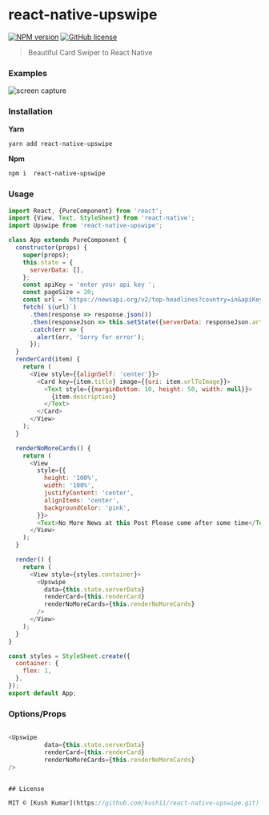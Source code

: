 # react-native-upswipe

[![NPM version](https://badge.fury.io/js/react-native-backgroud-shapes.svg)](https://npmjs.org/package/react-native-backgroud-shapes) [![GitHub license](https://img.shields.io/badge/license-MIT-brightgreen.svg?style=flat-square)](https://raw.githubusercontent.com/kevoj/react-native-backgroud-shapes/master/LICENSE)

> Beautiful Card Swiper to React Native 

### Examples
![screen capture](https://res.cloudinary.com/kush636/image/upload/v1581925084/upswipe.gif)

### Installation

**Yarn**

```bash
yarn add react-native-upswipe
```

**Npm**

```bash
npm i  react-native-upswipe
```

### Usage

```javascript
import React, {PureComponent} from 'react';
import {View, Text, StyleSheet} from 'react-native';
import Upswipe from 'react-native-upswipe';

class App extends PureComponent {
  constructor(props) {
    super(props);
    this.state = {
      serverData: [],
    };
    const apiKey = 'enter your api key ';
    const pageSize = 20;
    const url = `https://newsapi.org/v2/top-headlines?country=in&apiKey=${apiKey}`
    fetch(`${url}`)
      .then(response => response.json())
      .then(responseJson => this.setState({serverData: responseJson.articles}))
      .catch(err => {
        alert(err, 'Sorry for error');
      });
  }
  renderCard(item) {
    return (
      <View style={{alignSelf: 'center'}}>
        <Card key={item.title} image={{uri: item.urlToImage}}>
          <Text style={{marginBottom: 10, height: 50, width: null}}>
            {item.description}
          </Text>
        </Card>
      </View>
    );
  }

  renderNoMoreCards() {
    return (
      <View
        style={{
          height: '100%',
          width: '100%',
          justifyContent: 'center',
          alignItems: 'center',
          backgroundColor: 'pink',
        }}>
        <Text>No More News at this Post Please come after some time</Text>
      </View>
    );
  }

  render() {
    return (
      <View style={styles.container}>
        <Upswipe
          data={this.state.serverData}
          renderCard={this.renderCard}
          renderNoMoreCards={this.renderNoMoreCards}
        />
      </View>
    );
  }
}

const styles = StyleSheet.create({
  container: {
    flex: 1,
  },
});
export default App;

```

### Options/Props

```javascript

<Upswipe
          data={this.state.serverData}
          renderCard={this.renderCard}
          renderNoMoreCards={this.renderNoMoreCards}
/>


## License

MIT © [Kush Kumar](https://github.com/kush11/react-native-upswipe.git)